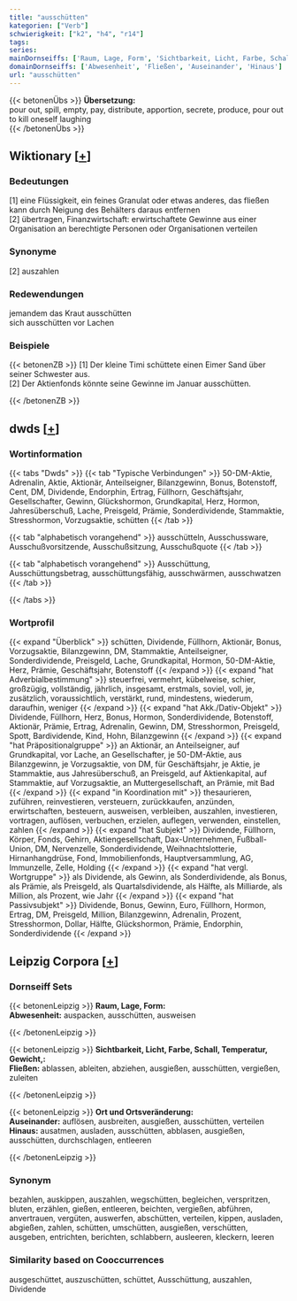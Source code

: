 ```yaml
---
title: "ausschütten"
kategorien: ["Verb"]
schwierigkeit: ["k2", "h4", "r14"]
tags:
series:
mainDornseiffs: ['Raum, Lage, Form', 'Sichtbarkeit, Licht, Farbe, Schall, Temperatur, Gewicht,', 'Ort und Ortsveränderung']
domainDornseiffs: ['Abwesenheit', 'Fließen', 'Auseinander', 'Hinaus']
url: "ausschütten"
---
```


{{< betonenÜbs >}}
**Übersetzung:**  
pour out, spill, empty, pay, distribute, apportion, secrete, produce, pour  out  
to kill oneself  laughing  
{{< /betonenÜbs >}}

## Wiktionary [[+](https://de.wiktionary.org/wiki/ausschütten)]

### Bedeutungen
[1] eine Flüssigkeit, ein feines Granulat oder etwas anderes, das fließen kann durch Neigung des Behälters daraus entfernen  
[2] übertragen, Finanzwirtschaft: erwirtschaftete Gewinne aus einer Organisation an berechtigte Personen oder Organisationen verteilen  

### Synonyme
[2] auszahlen  

### Redewendungen
jemandem das Kraut ausschütten  
sich ausschütten vor Lachen  

### Beispiele
{{< betonenZB >}}
[1] Der kleine Timi schüttete einen Eimer Sand über seiner Schwester aus.  
[2] Der Aktienfonds könnte seine Gewinne im Januar ausschütten.  

{{< /betonenZB >}}


## dwds [[+](https://www.dwds.de/wb/ausschütten)]

### Wortinformation
{{< tabs "Dwds" >}}
{{< tab "Typische Verbindungen" >}}
50-DM-Aktie, Adrenalin, Aktie, Aktionär, Anteilseigner, Bilanzgewinn, Bonus, Botenstoff, Cent, DM, Dividende, Endorphin, Ertrag, Füllhorn, Geschäftsjahr, Gesellschafter, Gewinn, Glückshormon, Grundkapital, Herz, Hormon, Jahresüberschuß, Lache, Preisgeld, Prämie, Sonderdividende, Stammaktie, Stresshormon, Vorzugsaktie, schütten
{{< /tab >}}

{{< tab "alphabetisch vorangehend" >}}
ausschütteln, Ausschussware, Ausschußvorsitzende, Ausschußsitzung, Ausschußquote
{{< /tab >}}

{{< tab "alphabetisch vorangehend" >}}
Ausschüttung, Ausschüttungsbetrag, ausschüttungsfähig, ausschwärmen, ausschwatzen
{{< /tab >}}

{{< /tabs >}}

### Wortprofil
{{< expand "Überblick" >}} schütten, Dividende, Füllhorn, Aktionär, Bonus, Vorzugsaktie, Bilanzgewinn, DM, Stammaktie, Anteilseigner, Sonderdividende, Preisgeld, Lache, Grundkapital, Hormon, 50-DM-Aktie, Herz, Prämie, Geschäftsjahr, Botenstoff {{< /expand >}}
{{< expand "hat Adverbialbestimmung" >}} steuerfrei, vermehrt, kübelweise, schier, großzügig, vollständig, jährlich, insgesamt, erstmals, soviel, voll, je, zusätzlich, voraussichtlich, verstärkt, rund, mindestens, wiederum, daraufhin, weniger {{< /expand >}}
{{< expand "hat Akk./Dativ-Objekt" >}} Dividende, Füllhorn, Herz, Bonus, Hormon, Sonderdividende, Botenstoff, Aktionär, Prämie, Ertrag, Adrenalin, Gewinn, DM, Stresshormon, Preisgeld, Spott, Bardividende, Kind, Hohn, Bilanzgewinn {{< /expand >}}
{{< expand "hat Präpositionalgruppe" >}} an Aktionär, an Anteilseigner, auf Grundkapital, vor Lache, an Gesellschafter, je 50-DM-Aktie, aus Bilanzgewinn, je Vorzugsaktie, von DM, für Geschäftsjahr, je Aktie, je Stammaktie, aus Jahresüberschuß, an Preisgeld, auf Aktienkapital, auf Stammaktie, auf Vorzugsaktie, an Muttergesellschaft, an Prämie, mit Bad {{< /expand >}}
{{< expand "in Koordination mit" >}} thesaurieren, zuführen, reinvestieren, versteuern, zurückkaufen, anzünden, erwirtschaften, besteuern, ausweisen, verbleiben, auszahlen, investieren, vortragen, auflösen, verbuchen, erzielen, auflegen, verwenden, einstellen, zahlen {{< /expand >}}
{{< expand "hat Subjekt" >}} Dividende, Füllhorn, Körper, Fonds, Gehirn, Aktiengesellschaft, Dax-Unternehmen, Fußball-Union, DM, Nervenzelle, Sonderdividende, Weihnachtslotterie, Hirnanhangdrüse, Fond, Immobilienfonds, Hauptversammlung, AG, Immunzelle, Zelle, Holding {{< /expand >}}
{{< expand "hat vergl. Wortgruppe" >}} als Dividende, als Gewinn, als Sonderdividende, als Bonus, als Prämie, als Preisgeld, als Quartalsdividende, als Hälfte, als Milliarde, als Million, als Prozent, wie Jahr {{< /expand >}}
{{< expand "hat Passivsubjekt" >}} Dividende, Bonus, Gewinn, Euro, Füllhorn, Hormon, Ertrag, DM, Preisgeld, Million, Bilanzgewinn, Adrenalin, Prozent, Stresshormon, Dollar, Hälfte, Glückshormon, Prämie, Endorphin, Sonderdividende {{< /expand >}}

## Leipzig Corpora [[+](https://corpora.uni-leipzig.de/en/res?word=ausschütten&corpusId=deu_newscrawl-public_2018)]

### Dornseiff Sets
{{< betonenLeipzig >}}
**Raum, Lage, Form:**  
**Abwesenheit:** auspacken, ausschütten, ausweisen  

{{< /betonenLeipzig >}}


{{< betonenLeipzig >}}
**Sichtbarkeit, Licht, Farbe, Schall, Temperatur, Gewicht,:**  
**Fließen:** ablassen, ableiten, abziehen, ausgießen, ausschütten, vergießen, zuleiten  

{{< /betonenLeipzig >}}


{{< betonenLeipzig >}}
**Ort und Ortsveränderung:**  
**Auseinander:** auflösen, ausbreiten, ausgießen, ausschütten, verteilen  
**Hinaus:** ausatmen, ausladen, ausschütten, abblasen, ausgießen, ausschütten, durchschlagen, entleeren  

{{< /betonenLeipzig >}}

### Synonym
bezahlen, auskippen, auszahlen, wegschütten, begleichen, verspritzen, bluten, erzählen, gießen, entleeren, beichten, vergießen, abführen, anvertrauen, vergüten, auswerfen, abschütten, verteilen, kippen, ausladen, abgießen, zahlen, schütten, umschütten, ausgießen, verschütten, ausgeben, entrichten, berichten, schlabbern, ausleeren, kleckern, leeren


### Similarity based on Cooccurrences
ausgeschüttet, auszuschütten, schüttet, Ausschüttung, auszahlen, Dividende

